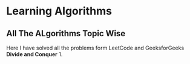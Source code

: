 # Learning Algorithms
## All The ALgorithms Topic Wise
Here I have solved all the problems form LeetCode and GeeksforGeeks
**Divide and Conquer**
1. 
